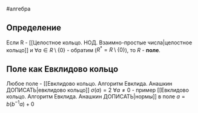 #алгебра 
## Определение
Если R - [[Целостное кольцо. НОД. Взаимно-простые числа|целостное кольцо]] и $\forall a \in R \setminus \{ 0 \}$ - обратим ($R^* = R \setminus \{ 0 \}$), то $R$ - **поле**.

## Поле как Евклидово кольцо
Любое поле - [[Евклидово кольцо. Алгоритм Евклида. Анашкин ДОПИСАТЬ|евклидово кольцо]]
$\sigma(a) = 2 \ \forall a \neq 0$ - пример [[Евклидово кольцо. Алгоритм Евклида. Анашкин ДОПИСАТЬ|нормы]] в поле
$a = b(b^{-1}a) + 0$